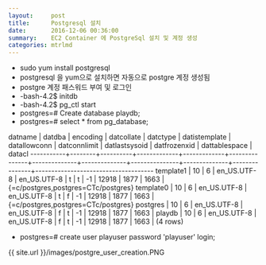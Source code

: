 ```yaml
---
layout:     post
title:      Postgresql 설치
date:       2016-12-06 00:36:00
summary:    EC2 Container 에 PostgreSql 설치 및 계정 생성
categories: mtrlmd
---
```



* sudo yum install postgresql
* postgresql 을 yum으로 설치하면 자동으로 postgre 계정 생성됨
* postgre 계정 패스워드 부여 및 로그인
* -bash-4.2$ initdb
* -bash-4.2$ pg_ctl start
* postgres=# Create database playdb;
* postgres=# select * from pg_database;


datname  | datdba | encoding | datcollate  |  datctype   | datistemplate | datallowconn | datconnlimit | datlastsysoid | datfrozenxid | dattablespace |               datacl
-----------+--------+----------+-------------+-------------+---------------+--------------+--------------+---------------+--------------+---------------+-------------------------------------
template1 |     10 |        6 | en_US.UTF-8 | en_US.UTF-8 | t             | t            |           -1 |         12918 |         1877 |          1663 | {=c/postgres,postgres=CTc/postgres}
template0 |     10 |        6 | en_US.UTF-8 | en_US.UTF-8 | t             | f            |           -1 |         12918 |         1877 |          1663 | {=c/postgres,postgres=CTc/postgres}
postgres  |     10 |        6 | en_US.UTF-8 | en_US.UTF-8 | f             | t            |           -1 |         12918 |         1877 |          1663 |
playdb    |     10 |        6 | en_US.UTF-8 | en_US.UTF-8 | f             | t            |           -1 |         12918 |         1877 |          1663 |
(4 rows)


* postgres=# create user playuser password 'playuser' login;

{{ site.url }}/images/postgre_user_creation.PNG
